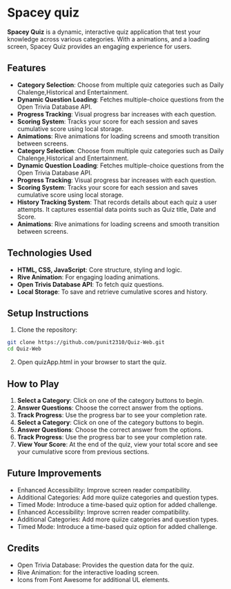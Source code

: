 # Spacey quiz

**Spacey Quiz** is a dynamic, interactive quiz application that test your knowledge  across various categories. With a animations, and a loading screen, Spacey Quiz provides an engaging experience for users.

## Features

- **Category Selection**: Choose from multiple quiz categories such as Daily Chalenge,Historical and Entertainment.<br>
- **Dynamic Question Loading**: Fetches multiple-choice questions from the Open Trivia Database API.<br>
- **Progress Tracking**: Visual progress bar increases with each question.<br>
- **Scoring System**: Tracks your score for each session and saves cumulative score using local storage.<br>
- **Animations**: Rive animations for loading screens and smooth transition between screens.
- **Category Selection**: Choose from multiple quiz categories such as Daily Chalenge,Historical and Entertainment.<br>
- **Dynamic Question Loading**: Fetches multiple-choice questions from the Open Trivia Database API.<br>
- **Progress Tracking**: Visual progress bar increases with each question.<br>
- **Scoring System**: Tracks your score for each session and saves cumulative score using local storage.<br>
- **History Tracking System**: That records details about each quiz a user attempts. It captures essential data points such as Quiz title, Date and Score.
- **Animations**: Rive animations for loading screens and smooth transition between screens.<br>

## Technologies Used

- **HTML, CSS, JavaScript**: Core structure, styling and logic.<br>
- **Rive Animation**: For engaging loading animations.<br>
- **Open Trivis Database API**: To fetch quiz questions.<br>
- **Local Storage**: To save and retrieve cumulative scores and history.<br>

## Setup Instructions

1. Clone the repository:
```bash
git clone https://github.com/punit2310/Quiz-Web.git
cd Quiz-Web
```
2. Open quizApp.html in your browser to start the quiz.

## How to Play

1. **Select a Category**: Click on one of the category buttons to begin.<br>
2. **Answer Questions**: Choose the correct answer from the options.<br>
3. **Track Progress**: Use the progress bar to see your completion rate.<br>
1. **Select a Category**: Click on one of the category buttons to begin.<br>
2. **Answer Questions**: Choose the correct answer from the options.<br>
3. **Track Progress**: Use the progress bar to see your completion rate.<br>
4. **View Your Score**: At the end of the quiz, view your total score and see your cumulative score from previous sections.

## Future Improvements

- Enhanced Accessibility: Improve screen reader compatibility.<br>
- Additional Categories: Add more quiize categories and question types.<br>
- Timed Mode: Introduce a time-based quiz option for added challenge.
- Enhanced Accessibility: Improve scrren reader compatibility.<br>
- Additional Categories: Add more quiize categories and question types.<br>
- Timed Mode: Introduce a time-based quiz option for added challenge.<br>

## Credits
- Open Trivia Database: Provides the question data for the quiz.<br>
- Rive Animation: for the interactive loading screen.<br>
- Icons from Font Awesome for additional UL elements.